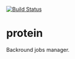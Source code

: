 [![Build Status](https://secure.travis-ci.org/mender/protein.png)](http://travis-ci.org/mender/protein)

protein
=======

Backround jobs manager.
